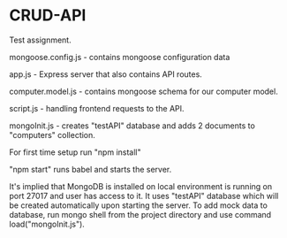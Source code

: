 # CRUD-API
Test assignment.

mongoose.config.js      - contains mongoose configuration data

app.js                  - Express server that also contains API routes.

computer.model.js       - contains mongoose schema for our computer model.

script.js               - handling frontend requests to the API.

mongoInit.js            - creates "testAPI" database and adds 2 documents to "computers" collection.

For first time setup run "npm install"

"npm start" runs babel and starts the server.

It's implied that MongoDB is installed on local environment is running on port 27017 and user has access to it. It uses "testAPI" database which will be created automatically upon starting the server. To add mock data to database, run mongo shell from the project directory and use command load("mongoInit.js").
